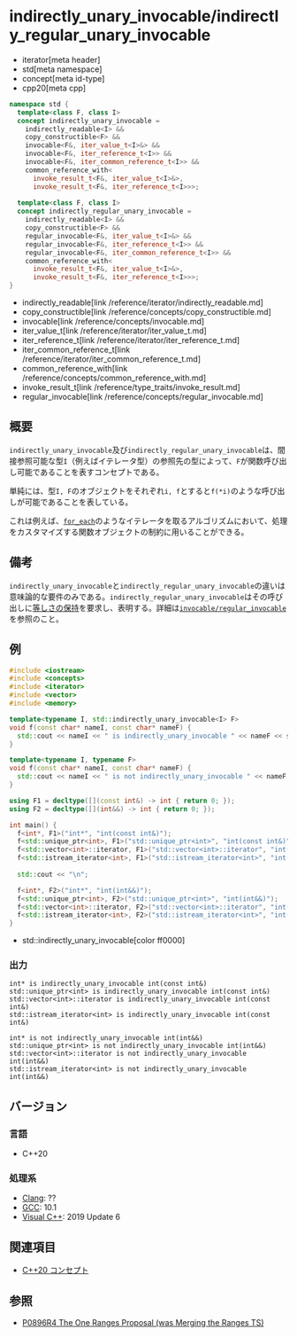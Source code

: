 # indirectly_unary_invocable/indirectly_regular_unary_invocable
* iterator[meta header]
* std[meta namespace]
* concept[meta id-type]
* cpp20[meta cpp]

```cpp
namespace std {
  template<class F, class I>
  concept indirectly_unary_invocable =
    indirectly_readable<I> &&
    copy_constructible<F> &&
    invocable<F&, iter_value_t<I>&> &&
    invocable<F&, iter_reference_t<I>> &&
    invocable<F&, iter_common_reference_t<I>> &&
    common_reference_with<
      invoke_result_t<F&, iter_value_t<I>&>,
      invoke_result_t<F&, iter_reference_t<I>>>;
  
  template<class F, class I>
  concept indirectly_regular_unary_invocable =
    indirectly_readable<I> &&
    copy_constructible<F> &&
    regular_invocable<F&, iter_value_t<I>&> &&
    regular_invocable<F&, iter_reference_t<I>> &&
    regular_invocable<F&, iter_common_reference_t<I>> &&
    common_reference_with<
      invoke_result_t<F&, iter_value_t<I>&>,
      invoke_result_t<F&, iter_reference_t<I>>>;
}
```
* indirectly_readable[link /reference/iterator/indirectly_readable.md]
* copy_constructible[link /reference/concepts/copy_constructible.md]
* invocable[link /reference/concepts/invocable.md]
* iter_value_t[link /reference/iterator/iter_value_t.md]
* iter_reference_t[link /reference/iterator/iter_reference_t.md]
* iter_common_reference_t[link /reference/iterator/iter_common_reference_t.md]
* common_reference_with[link /reference/concepts/common_reference_with.md]
* invoke_result_t[link /reference/type_traits/invoke_result.md]
* regular_invocable[link /reference/concepts/regular_invocable.md]

## 概要

`indirectly_unary_invocable`及び`indirectly_regular_unary_invocable`は、間接参照可能な型`I`（例えばイテレータ型）の参照先の型によって、`F`が関数呼び出し可能であることを表すコンセプトである。

単純には、型`I, F`のオブジェクトをそれぞれ`i, f`とすると`f(*i)`のような呼び出しが可能であることを表している。

これは例えば、[`for_each`](/reference/algorithm/for_each.md)のようなイテレータを取るアルゴリズムにおいて、処理をカスタマイズする関数オブジェクトの制約に用いることができる。

## 備考

`indirectly_unary_invocable`と`indirectly_regular_unary_invocable`の違いは意味論的な要件のみである。`indirectly_regular_unary_invocable`はその呼び出しに[等しさの保持](/reference/concepts.md)を要求し、表明する。詳細は[`invocable/regular_invocable`](/reference/concepts/invocable.md)を参照のこと。

## 例
```cpp example
#include <iostream>
#include <concepts>
#include <iterator>
#include <vector>
#include <memory>

template<typename I, std::indirectly_unary_invocable<I> F>
void f(const char* nameI, const char* nameF) {
  std::cout << nameI << " is indirectly_unary_invocable " << nameF << std::endl;
}

template<typename I, typename F>
void f(const char* nameI, const char* nameF) {
  std::cout << nameI << " is not indirectly_unary_invocable " << nameF << std::endl;
}

using F1 = decltype([](const int&) -> int { return 0; });
using F2 = decltype([](int&&) -> int { return 0; });

int main() {
  f<int*, F1>("int*", "int(const int&)");
  f<std::unique_ptr<int>, F1>("std::unique_ptr<int>", "int(const int&)");
  f<std::vector<int>::iterator, F1>("std::vector<int>::iterator", "int(const int&)");
  f<std::istream_iterator<int>, F1>("std::istream_iterator<int>", "int(const int&)");
    
  std::cout << "\n";

  f<int*, F2>("int*", "int(int&&)");
  f<std::unique_ptr<int>, F2>("std::unique_ptr<int>", "int(int&&)");
  f<std::vector<int>::iterator, F2>("std::vector<int>::iterator", "int(int&&)");
  f<std::istream_iterator<int>, F2>("std::istream_iterator<int>", "int(int&&)");
}
```
* std::indirectly_unary_invocable[color ff0000]

### 出力
```
int* is indirectly_unary_invocable int(const int&)
std::unique_ptr<int> is indirectly_unary_invocable int(const int&)
std::vector<int>::iterator is indirectly_unary_invocable int(const int&)
std::istream_iterator<int> is indirectly_unary_invocable int(const int&)

int* is not indirectly_unary_invocable int(int&&)
std::unique_ptr<int> is not indirectly_unary_invocable int(int&&)
std::vector<int>::iterator is not indirectly_unary_invocable int(int&&)
std::istream_iterator<int> is not indirectly_unary_invocable int(int&&)
```

## バージョン
### 言語
- C++20

### 処理系
- [Clang](/implementation.md#clang): ??
- [GCC](/implementation.md#gcc): 10.1
- [Visual C++](/implementation.md#visual_cpp): 2019 Update 6

## 関連項目

- [C++20 コンセプト](/lang/cpp20/concepts.md)

## 参照

- [P0896R4 The One Ranges Proposal (was Merging the Ranges TS)](http://www.open-std.org/jtc1/sc22/wg21/docs/papers/2018/p0896r4.pdf)
